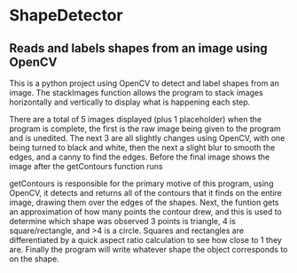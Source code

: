 # ShapeDetector
## Reads and labels shapes from an image using OpenCV

This is a python project using OpenCV to detect and label shapes from an image. The stackImages function allows the program to stack images horizontally and vertically to display what is happening each step. 

There are a total of 5 images displayed (plus 1 placeholder) when the program is complete, the first is the raw image being given to the program and is unedited. The next 3 are all slightly changes using OpenCV, with one being turned to black and white, then the next a slight blur to smooth the edges, and a canny to find the edges. Before the final image shows the image after the getContours function runs

getContours is responsible for the primary motive of this program, using OpenCV, it detects and returns all of the contours that it finds on the entire image, drawing them over the edges of the shapes. Next, the funtion gets an approximation of how many points the contour drew, and this is used to determine which shape was observed 3 points is triangle, 4 is square/rectangle, and >4 is a circle. Squares and rectangles are differentiated by a quick aspect ratio calculation to see how close to 1 they are. Finally the program will write whatever shape the object corresponds to on the shape.
